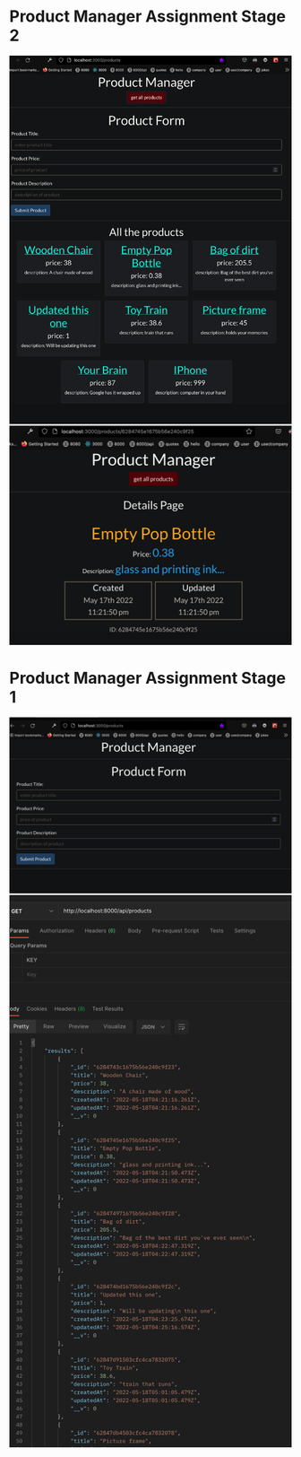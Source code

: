 # Product Manager Assignment Stage 2

![screenShot65](./assets/images/myScreenShot65.png)
![screenShot66](./assets/images/myScreenShot66.png)

# Product Manager Assignment Stage 1

<!-- ![screenRec07](./src/images/myScreenRecording07.gif) -->
![screenShot63](./assets/images/myScreenShot63.png)
![screenShot64](./assets/images/myScreenShot64.png)

